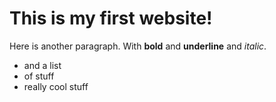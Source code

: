 <h1>This is my first website!</h1>

Here is another paragraph. With **bold** and __underline__ and _italic_.

- and a list
- of stuff
- really cool stuff

